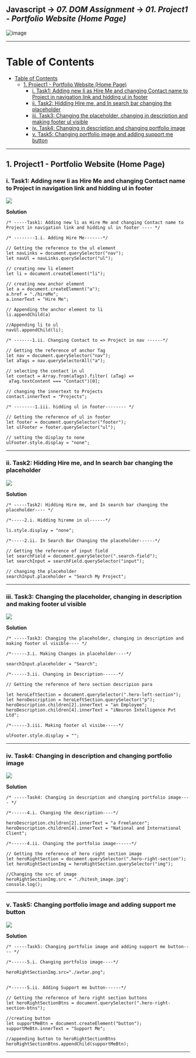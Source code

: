 ## Javascript -> <em>07. DOM Assignment</em> -> <em>01. Project1 - Portfolio Website (Home Page)</em> 

![image](https://user-images.githubusercontent.com/45428643/228925417-69e2188b-0c9f-4bd9-aac9-4eaeaccc5fbf.png)

<hr/>

# Table of Contents
- [Table of Contents](#table-of-contents)
  - [1. Project1 - Portfolio Website (Home Page)](#1-project1---portfolio-website-home-page)
    - [i. Task1: Adding new li as Hire Me and changing Contact name to Project in navigation link and hidding ul in footer](#i-task1-adding-new-li-as-hire-me-and-changing-contact-name-to-project-in-navigation-link-and-hidding-ul-in-footer)
    - [ii. Task2: Hidding Hire me, and In search bar changing the placeholder](#ii-task2-hidding-hire-me-and-in-search-bar-changing-the-placeholder)
    - [iii. Task3: Changing the placeholder, changing in description and making footer ul visible](#iii-task3-changing-the-placeholder-changing-in-description-and-making-footer-ul-visible)
    - [iv. Task4: Changing in description and changing portfolio image](#iv-task4-changing-in-description-and-changing-portfolio-image)
    - [v. Task5: Changing portfolio image and adding support me button](#v-task5-changing-portfolio-image-and-adding-support-me-button)

<hr/>

## 1. Project1 - Portfolio Website (Home Page)

### i. Task1: Adding new li as Hire Me and changing Contact name to Project in navigation link and hidding ul in footer

![](../00.%20Output/01.Project1-Portfolio%20Website(Home)/01.Task1.png)

**Solution**
 
```
/* -----Task1: Adding new li as Hire Me and changing Contact name to Project in navigation link and hidding ul in footer ---- */

/* --------1.i. Adding Hire Me-------*/

// Getting the reference to the ul element
let navLinks = document.querySelector("nav");
let navUl = navLinks.querySelector("ul");

// creating new li element
let li = document.createElement("li");

// creating new anchor element
let a = document.createElement("a");
a.href = "./hireMe";
a.innerText = "Hire Me";

// Appending the anchor element to li
li.appendChild(a)

//Appending li to ul
navUl.appendChild(li);

/* -------1.ii. Changing Contact to => Project in nav ------*/

// Getting the reference of anchor Tag
let nav = document.querySelector("nav");
let aTags = nav.querySelectorAll("a");

// selecting the contact in ul
let contact = Array.from(aTags).filter( (aTag) =>
 aTag.textContent === "Contact")[0];

// changing the innertext to Projects
contact.innerText = "Projects";

/* --------1.iii. hidding ul in footer-------- */

// Getting the reference of ul in footer
let footer = document.querySelector("footer");
let ulFooter = footer.querySelector("ul");

// setting the display to none
ulFooter.style.display = "none";
```

<hr/>

### ii. Task2: Hidding Hire me, and In search bar changing the placeholder

![](../00.%20Output/01.Project1-Portfolio%20Website(Home)/02.Task2.png)

**Solution**
 
```
/* -----Task2: Hidding Hire me, and In search bar changing the placeholder---- */

/*-----2.i. Hidding hireme in ul------*/

li.style.display = "none";

/*-----2.ii. In Search Bar Changing the placeholder------*/

// Getting the reference of input field
let searchField = document.querySelector(".search-field");
let searchInput = searchField.querySelector("input");

// changing the placeholder
searchInput.placeholder = "Search My Project";
```

<hr/>

### iii. Task3: Changing the placeholder, changing in description and making footer ul visible

![](../00.%20Output/01.Project1-Portfolio%20Website(Home)/03.Task3.png)

**Solution**
 
```
/* -----Task3: Changing the placeholder, changing in description and making footer ul visible---- */

/*------3.i. Making Changes in placeholder----*/

searchInput.placeholder = "Search";

/*------3.ii. Changing in Description------*/

// Getting the reference of hero section descripion para

let heroLeftSection = document.querySelector(".hero-left-section");
let heroDescription = heroLeftSection.querySelector("p");
heroDescription.children[2].innerText = "an Employee";
heroDescription.children[4].innerText = "iNeuron Intelligence Pvt Ltd";

/*------3.iii. Making footer ul visibe-----*/

ulFooter.style.display = "";
```

<hr/>

### iv. Task4: Changing in description and changing portfolio image

![](../00.%20Output/01.Project1-Portfolio%20Website(Home)/04.Task4.png)

**Solution**
 
```
/* -----Task4: Changing in description and changing portfolio image---- */

/*------4.i. Changing the description----*/

heroDescription.children[2].innerText = "a Freelancer";
heroDescription.children[4].innerText = "National and International Client";

/*------4.ii. Changing the portfolio image------*/

// Getting the reference of hero right section image 
let heroRightSection = document.querySelector(".hero-right-section");
let heroRightSectionImg = heroRightSection.querySelector("img");

//Changing the src of image
heroRightSectionImg.src = "./hitesh_image.jpg";
console.log();
```

<hr/>

### v. Task5: Changing portfolio image and adding support me button

![](../00.%20Output/01.Project1-Portfolio%20Website(Home)/05.Task5.png)

**Solution**
 
```
/* -----Task5: Changing portfolio image and adding support me button---- */

/*------5.i. Changing portfolio image----*/

heroRightSectionImg.src="./avtar.png";


/*------5.ii. Adding Support me button------*/

// Getting the reference of hero right section buttons
let heroRightSectionBtns = document.querySelector(".hero-right-section-btns");

//creating button
let supportMeBtn = document.createElement("button");
supportMeBtn.innerText = "Support Me";

//appending button to heroRightSectionBtns
heroRightSectionBtns.appendChild(supportMeBtn);
```

<hr/>
